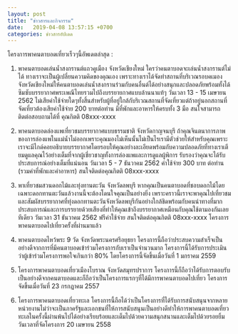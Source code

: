 ```yaml
---
layout: post
title: "ข่าวสารและกิจกรรม"
date:   2019-04-08 13:57:15 +0700
categories: ข่าวสารอัปเดด
---
```

	
โครงการพาคนตาบอดเที่ยวเร็วๆนี้อัพเดตล่าสุด :
1. พาคนตาบอดเล่นน้ำสงกรานต์แถวคูเมือง จังหวัดเชียงใหม่
ใครว่าคนตาบอดจะเล่นน้ำสงกรานต์ไม่ได้ ทางเราจะเป็นผู้เปลี่ยนความคิดของคุณเอง เพราะทางเราได้จัดทำสถานที่บริเวณรอบคเมองจังหวัดเชียงใหม่ให้คนตาบอดเล่นน้ำสงกรานร่วมกับคนอื่นต์ได้อย่างสนุกและปลอดภัยพร้อมทั้งได้ซึมซับบรรยากาศพระเพณีไทยรวมไปถึงบรรยายกาศแบบล้านนาแท้ๆ
วันเวลา 13 - 15 เมษายน 2562
ไม่เสียค่าใช้จ่ายใดๆทั้งสิ้นสำหรับผู้ที่อยู่ใกล้กับริเวณสถานที่จัดเที่ยวแต่ถ้าอยู่นอกสถานที่จัดเที่ยวต้องเสียค่าใช้จ่าย 200 บาทต่อท่าน
มีที่พักและอาหารให้ครบทั้ง 3 มือ
สนใจสามารถติดต่อสอบถามได้ที่ คุณกิตติ 08xxx-xxxx

2. พาคนตาบอดล่องแพเที่ยวชมบรรยากาศแบบธรรมชาติ จังหวัดกาญจนบุรี
ถ้าคุณจินตนาการภาพของการล่องแพในแม่น้ำไม่ออกเพราะคุณมองไม่เห็นนั้นไม่เป็นไรเรามีตัวช่วยให้สำหรับคุณเพราะเราจะมีไกด์คอยอธิบายบรรยากาศโดยรอบให้คุณอย่างละเอียดพร้อมกับความปลอดภัยที่ทางเราเตียมดูแลคุณไว้อย่างเต็มที่จากผู้เชี่ยวชาญทั้งการล่องแพและการดูแลผู้พิการ รับรองว่าคุณจะได้รับประสบการณ์อย่างเต็มที่แน่นอน
วันเวลา 5 - 7 ธันวาคม 2562
ค่าใช้จ่าย 300 บาท ต่อท่าน (รวมค่าที่พักและค่าอาหาร) 
สนใจติดต่อคุณกิตติ 08xxx-xxxx

3. พาเที่ยวชมสวนดอกไม้และทุ่งทานตะวัน จังหวัดลพบุรี
หากคุณเป็นคนตาบอดที่ชอบดอกไม้โดยเฉพาะดอกทานตะวันแล้วงานนี้จะต้องโดนใจคุณเป็นอย่างยิ่ง เพราะคราวนี้เราจะพาคุณไปเที่ยวชมและสัมผัสบรรยากาศที่ทุ่งดอกทานตะวันจังหวัดลพบุรีกันอย่างใกล้ชิดพร้อมกับคนนำทางที่มากประสบการณ์และการบรรยายด้วยเสียงที่ทำให้คุณเข้าถึงบรรยากาศเหมือนกับคุณใช้ตามองกันเลยทีเดียว
วันเวลา 31 ธันวาคม 2562
ฟรีค่าใช้จ่าย 
สนใจติดต่อคุณกิตติ 08xxx-xxxx
โครงการพาคนตาบอดไปเที่ยวครั้งที่ผ่านมาแล้ว

1. พาคนตาบอดไหว้พระ 9 วัด จังหวัดพระนครศรีอยุธยา
โครงการนี้ถือว่าประสบความสำเร็จเป็นอย่างดีจากการที่มีคนตาบอดเข้าร่วมโครงการกับเราเป็นจำนวนมาก โครงการนี้ได้รับการประเมินว่าผู้เข้าร่วมโครงการพอใจเกินกว่า 80% โดยโครงการนี้จัดขึ้นเมื่อวันที่ 1 มกราคม 2559

2. โครงการพาคนตาบอดเที่ยวเมืองโบราณ จังหวัดสมุทรปราการ
โครงการนี้ก็ถือว่าได้รับการตอบรับเป็นอย่างดีจากคนตาบอดและก็ถือว่าเป็นโครงการแรกๆที่ได้มีการพาคนตาบอดไปเที่ยว โครงการจัดขึ้นเมื่อวันที่ 23 กรกฎาคม 2557

3. โครงการพาคนตาบอดเที่ยวทะเล
โครงการนี้ถือได้ว่าเป็นโครงการที่ได้รับการสนับสนุนจากหลายหน่วยงานไม่ว่าจะเป็นภาครัฐและเอกชนที่ให้การสนับสนุนเป็นอย่างดีทำให้การพาคนตาบอดเที่ยวทะเลในครั้งนี้ผ่านพ้นไปได้อย่างเรียบร้อยและเต็มไปด้วยความสนุกสนานและเต็มไปด้วยรอยยิ้ม วันเวลาที่จัดโครงการ 20 เมษายน 2558